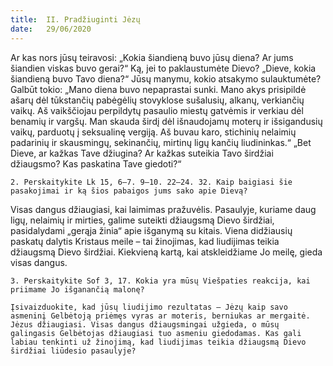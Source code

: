 ```yaml
---
title:  II. Pradžiuginti Jėzų
date:   29/06/2020
---
```


Ar kas nors jūsų teiravosi: „Kokia šiandieną buvo jūsų diena? Ar jums šiandien viskas buvo gerai?“ Ką, jei to paklaustumėte Dievo? „Dieve, kokia šiandieną buvo Tavo diena?“ Jūsų manymu, kokio atsakymo sulauktumėte? Galbūt tokio: „Mano diena buvo nepaprastai sunki. Mano akys prisipildė ašarų dėl tūkstančių pabėgėlių stovyklose sušalusių, alkanų, verkiančių vaikų. Aš vaikščiojau perpildytų pasaulio miestų gatvėmis ir verkiau dėl benamių ir vargšų. Man skauda širdį dėl išnaudojamų moterų ir išsigandusių vaikų, parduotų į seksualinę vergiją. Aš buvau karo, stichinių nelaimių padarinių ir skausmingų, sekinančių, mirtinų ligų kančių liudininkas.“ „Bet Dieve, ar kažkas Tave džiugina? Ar kažkas suteikia Tavo širdžiai džiaugsmo? Kas paskatina Tave giedoti?“

`2. Perskaitykite Lk 15, 6–7. 9–10. 22–24. 32. Kaip baigiasi šie pasakojimai ir ką šios pabaigos jums sako apie Dievą?`
														
Visas dangus džiaugiasi, kai laimimas pražuvėlis. Pasaulyje, kuriame daug ligų, nelaimių ir mirties, galime suteikti džiaugsmą Dievo širdžiai, pasidalydami „gerąja žinia“ apie išganymą su kitais. Viena didžiausių paskatų dalytis Kristaus meile – tai žinojimas, kad liudijimas teikia džiaugsmą Dievo širdžiai. Kiekvieną kartą, kai atskleidžiame Jo meilę, gieda visas dangus.

`3. Perskaitykite Sof 3, 17. Kokia yra mūsų Viešpaties reakcija, kai priimame Jo išganančią malonę?`
														
`Įsivaizduokite, kad jūsų liudijimo rezultatas – Jėzų kaip savo asmeninį Gelbėtoją priėmęs vyras ar moteris, berniukas ar mergaitė. Jėzus džiaugiasi. Visas dangus džiaugsmingai užgieda, o mūsų galingasis Gelbėtojas džiaugiasi tuo asmeniu giedodamas. Kas gali labiau tenkinti už žinojimą, kad liudijimas teikia džiaugsmą Dievo širdžiai liūdesio pasaulyje?`
